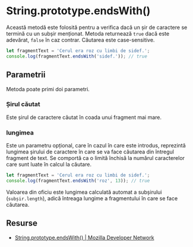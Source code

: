 # String.prototype.endsWith()

Această metodă este folosită pentru a verifica dacă un șir de caractere se termină cu un subșir menționat. Metoda returnează `true` dacă este adevărat, `false` în caz contrar. Căutarea este case-sensitive.

```javascript
let fragmentText = 'Cerul era roz cu limbi de sidef.';
console.log(fragmentText.endsWith('sidef.')); // true
```

## Parametrii

Metoda poate primi doi parametri.

### Șirul căutat

Este șirul de caractere căutat în coada unui fragment mai mare.

### lungimea

Este un parametru opțional, care în cazul în care este introdus, reprezintă lungimea șirului de caractere în care se va face căutarea din întregul fragment de text. Se comportă ca o limită închisă la numărul caracterelor care sunt luate în calcul la căutare.

```javascript
let fragmentText = 'Cerul era roz cu limbi de sidef.';
console.log(fragmentText.endsWith('roz', 13)); // true
```

Valoarea din oficiu este lungimea calculată automat a subșirului (`subșir.length`), adică întreaga lungime a fragmentului în care se face căutarea.

## Resurse

- [String.prototype.endsWith() | Mozilla Developer Network](https://developer.mozilla.org/en-US/docs/Web/JavaScript/Reference/Global_Objects/String/endsWith)
